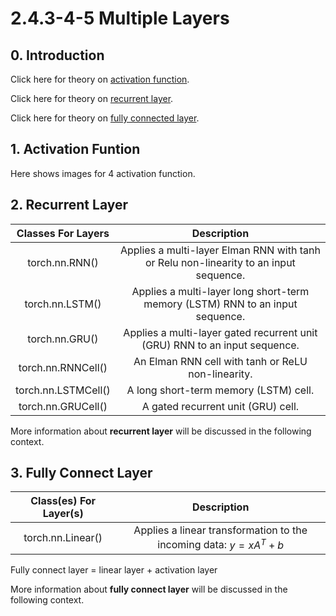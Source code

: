 # 2.4.3-4-5 Multiple Layers

## 0. Introduction

Click here for theory on [activation function]().

Click here for theory on [recurrent layer]().

Click here for theory on [fully connected layer]().

## 1. Activation Funtion

Here shows images for 4 activation function.


## 2. Recurrent Layer

| Classes For Layers | Description |
| :---: | :---: |
| torch.nn.RNN() | Applies a multi-layer Elman RNN with tanh or Relu non-linearity to an input sequence. |
| torch.nn.LSTM() | Applies a multi-layer long short-term memory (LSTM) RNN to an input sequence. |
| torch.nn.GRU() | Applies a multi-layer gated recurrent unit (GRU) RNN to an input sequence. |
| torch.nn.RNNCell() | An Elman RNN cell with tanh or ReLU non-linearity. |
| torch.nn.LSTMCell() | A long short-term memory (LSTM) cell. |
| torch.nn.GRUCell() | A gated recurrent unit (GRU) cell. |

More information about **recurrent layer** will be discussed in the following context.


## 3. Fully Connect Layer

| Class(es) For Layer(s) | Description |
| :---: | :---: |
| torch.nn.Linear() | Applies a linear transformation to the incoming data: $y = xA^T + b$ |

Fully connect layer = linear layer + activation layer

More information about **fully connect layer** will be discussed in the following context.